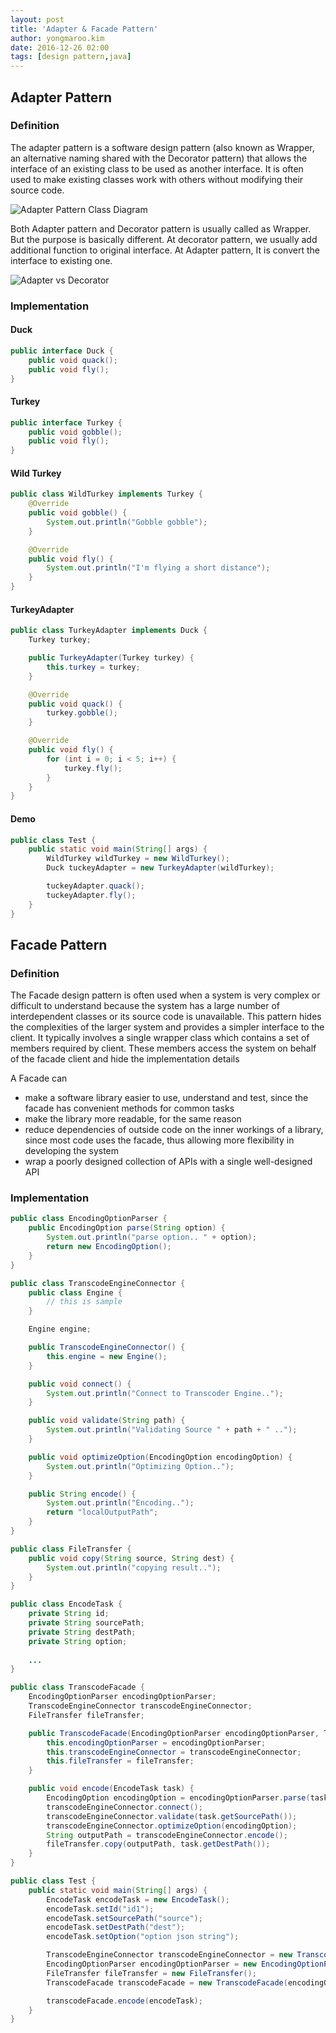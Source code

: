 ```yaml
---
layout: post
title: 'Adapter & Facade Pattern'
author: yongmaroo.kim
date: 2016-12-26 02:00
tags: [design pattern,java]
---
```


## Adapter Pattern

### Definition

The adapter pattern is a software design pattern (also known as Wrapper, an alternative naming shared with the Decorator pattern) that allows the interface of an existing class to be used as another interface. It is often used to make existing classes work with others without modifying their source code.

![Adapter Pattern Class Diagram](/files/design-pattern/adapter-pattern/adapter_pattern.png)

Both Adapter pattern and Decorator pattern is usually called as Wrapper. But the purpose is basically different. At decorator pattern, we usually add additional function to original interface. At Adapter pattern, It is convert the interface to existing one.

![Adapter vs Decorator](/files/design-pattern/adapter-pattern/adapter_vs_decorator.png)


### Implementation

#### Duck

```java
public interface Duck {
	public void quack();
	public void fly();
}
```

#### Turkey

```java
public interface Turkey {
	public void gobble();
	public void fly();
}
```

#### Wild Turkey

```java
public class WildTurkey implements Turkey {
	@Override
	public void gobble() {
		System.out.println("Gobble gobble");
	}

	@Override
	public void fly() {
		System.out.println("I'm flying a short distance");
	}
}
```

#### TurkeyAdapter

```java
public class TurkeyAdapter implements Duck {
	Turkey turkey;

	public TurkeyAdapter(Turkey turkey) {
		this.turkey = turkey;
	}

	@Override
	public void quack() {
		turkey.gobble();
	}

	@Override
	public void fly() {
		for (int i = 0; i < 5; i++) {
			turkey.fly();
		}
	}
}
```

#### Demo

```java
public class Test {
	public static void main(String[] args) {
		WildTurkey wildTurkey = new WildTurkey();
		Duck tuckeyAdapter = new TurkeyAdapter(wildTurkey);

		tuckeyAdapter.quack();
		tuckeyAdapter.fly();
	}
}
```


## Facade Pattern

### Definition

The Facade design pattern is often used when a system is very complex or difficult to understand because the system has a large number of interdependent classes or its source code is unavailable. This pattern hides the complexities of the larger system and provides a simpler interface to the client. It typically involves a single wrapper class which contains a set of members required by client. These members access the system on behalf of the facade client and hide the implementation details

A Facade can

- make a software library easier to use, understand and test, since the facade has convenient methods for common tasks
- make the library more readable, for the same reason
- reduce dependencies of outside code on the inner workings of a library, since most code uses the facade, thus allowing more flexibility in developing the system
- wrap a poorly designed collection of APIs with a single well-designed API

### Implementation

```java
public class EncodingOptionParser {
	public EncodingOption parse(String option) {
		System.out.println("parse option.. " + option);
		return new EncodingOption();
	}
}
```

```java
public class TranscodeEngineConnector {
	public class Engine {
		// this is sample
	}

	Engine engine;

	public TranscodeEngineConnector() {
		this.engine = new Engine();
	}

	public void connect() {
		System.out.println("Connect to Transcoder Engine..");
	}

	public void validate(String path) {
		System.out.println("Validating Source " + path + " ..");
	}

	public void optimizeOption(EncodingOption encodingOption) {
		System.out.println("Optimizing Option..");
	}

	public String encode() {
		System.out.println("Encoding..");
		return "localOutputPath";
	}
}
```

```java
public class FileTransfer {
	public void copy(String source, String dest) {
		System.out.println("copying result..");
	}
}
```

```java
public class EncodeTask {
	private String id;
	private String sourcePath;
	private String destPath;
	private String option;
	
	...
}
```

```java
public class TranscodeFacade {
	EncodingOptionParser encodingOptionParser;
	TranscodeEngineConnector transcodeEngineConnector;
	FileTransfer fileTransfer;

	public TranscodeFacade(EncodingOptionParser encodingOptionParser, TranscodeEngineConnector transcodeEngineConnector, FileTransfer fileTransfer) {
		this.encodingOptionParser = encodingOptionParser;
		this.transcodeEngineConnector = transcodeEngineConnector;
		this.fileTransfer = fileTransfer;
	}

	public void encode(EncodeTask task) {
		EncodingOption encodingOption = encodingOptionParser.parse(task.getOption());
		transcodeEngineConnector.connect();
		transcodeEngineConnector.validate(task.getSourcePath());
		transcodeEngineConnector.optimizeOption(encodingOption);
		String outputPath = transcodeEngineConnector.encode();
		fileTransfer.copy(outputPath, task.getDestPath());
	}
}
```

```java
public class Test {
	public static void main(String[] args) {
		EncodeTask encodeTask = new EncodeTask();
		encodeTask.setId("id1");
		encodeTask.setSourcePath("source");
		encodeTask.setDestPath("dest");
		encodeTask.setOption("option json string");

		TranscodeEngineConnector transcodeEngineConnector = new TranscodeEngineConnector();
		EncodingOptionParser encodingOptionParser = new EncodingOptionParser();
		FileTransfer fileTransfer = new FileTransfer();
		TranscodeFacade transcodeFacade = new TranscodeFacade(encodingOptionParser, transcodeEngineConnector, fileTransfer);

		transcodeFacade.encode(encodeTask);
	}
}
```
